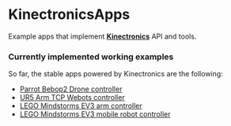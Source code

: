 # KinectronicsApps
Example apps that implement [**Kinectronics**](https://github.com/JMRMEDEV/Kinectronics) API and tools.

### Currently implemented working examples

So far, the stable apps powered by Kinectronics are the following:

- [Parrot Bebop2 Drone controller](https://github.com/JMRMEDEV/KinectronicsApps/tree/master/Bebop2Controller)
- [UR5 Arm TCP Webots controller](https://github.com/JMRMEDEV/KinectronicsApps/tree/master/UR5TCPController)
- [LEGO Mindstorms EV3 arm controller](https://github.com/JMRMEDEV/KinectronicsApps/tree/master/EV3ArmV1)
- [LEGO Mindstorms EV3 mobile robot controller](https://github.com/JMRMEDEV/KinectronicsApps/tree/master/EV3MobileRobot)
